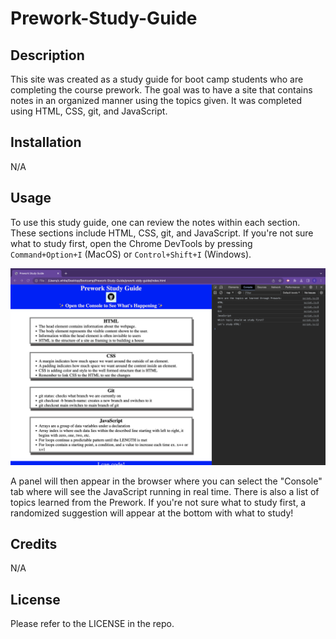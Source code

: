 # Prework-Study-Guide

## Description

This site was created as a study guide for boot camp students who are completing the course prework. The goal was to have a site that contains notes in an organized manner using the topics given. It was completed using HTML, CSS, git, and JavaScript.

## Installation 
N/A

## Usage

To use this study guide, one can review the notes within each section. These sections include HTML, CSS, git, and JavaScript. If you're not sure what to study first, open the Chrome DevTools by pressing `Command+Option+I` (MacOS) or `Control+Shift+I` (Windows). 

![Screenshot of Console on DevTools](assets/console-pic.png)

A panel will then appear in the browser where you can select the "Console" tab where will see the JavaScript running in real time. There is also a list of topics learned from the Prework. If you're not sure what to study first, a randomized suggestion will appear at the bottom with what to study!

## Credits

N/A

## License

Please refer to the LICENSE in the repo.